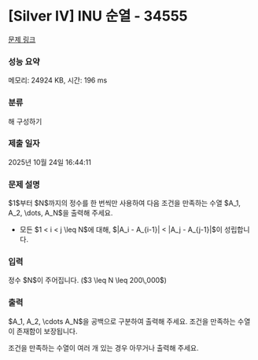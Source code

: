 # [Silver IV] INU 순열 - 34555 

[문제 링크](https://www.acmicpc.net/problem/34555) 

### 성능 요약

메모리: 24924 KB, 시간: 196 ms

### 분류

해 구성하기

### 제출 일자

2025년 10월 24일 16:44:11

### 문제 설명

<p>$1$부터 $N$까지의 정수를 한 번씩만 사용하여 다음 조건을 만족하는 수열 $A_1, A_2, \dots, A_N$을 출력해 주세요.</p>

<ul>
<li>모든 $1 < i < j \leq N$에 대해, $|A_i - A_{i-1}| < |A_j - A_{j-1}|$이 성립합니다.</li>
</ul>

### 입력 

 <p>정수 $N$이 주어집니다. ($3 \leq N \leq 200\,000$)</p>

### 출력 

 <p>$A_1, A_2, \cdots A_N$을 공백으로 구분하여 출력해 주세요. 조건을 만족하는 수열이 존재함이 보장됩니다.</p>

<p>조건을 만족하는 수열이 여러 개 있는 경우 아무거나 출력해 주세요.</p>

